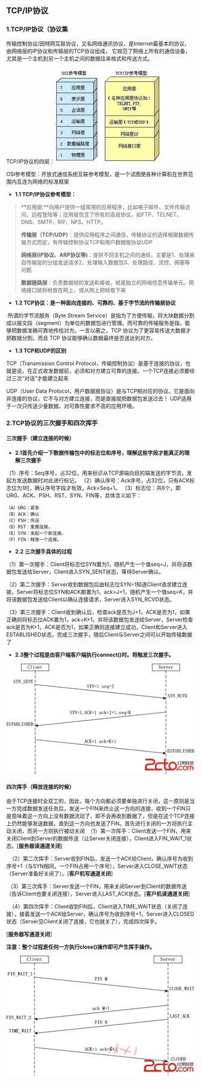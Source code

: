 ## TCP/IP协议

### 1.TCP/IP协议（协议集

传输控制协议/因特网互联协议，又名网络通讯协议，是Internet最基本的协议，由网络层的IP协议和传输层的TCP协议组成， 它规范了网络上所有的通信设备，尤其是一个主机到另一个主机之间的数据往来格式和传送方式。

TCP/IP协议的四层：![层级关系](层级关系.jpg)

OSI参考模型：开放式通信系统互联参考模型，是一个试图使各种计算机在世界范围内互连为网络的标准框架

- **1.1 TCP/IP协议参考模型：**

> **应用层:**向用户提供一组常用的应用程序，比如电子邮件、文件传输访问，远程登陆等；应用层包含了所有的高层协议，如FTP、TELNET、DNS、SMTP、RIP、NFS、HTTP。
>
> **传输层（TCP/UDP）**：提供应用程序之间通信，传输协议的选择根据数据传输方式而定，有传输控制协议TCP和用户数据报协议UDP
>
> **网络层(IP协议、ARP协议等)**：提供不同主机之间的通信，主要是1、处理来自传输层的分组发送请求2、处理输入数据包3、处理路径、流控、拥塞等问题
>
> **数据链路层**：负责数据帧的发送和接收，帧是独立的网络信息传输单元。网络接口层将帧放在网上，或从网上把帧取下来

- **1.2 TCP协议：是一种面向连接的、可靠的、基于字节流的传输层协议**

 所谓的字节流服务（Byte Stream Service）是指为了方便传输，将大块数据分割成以报文段（segment）为单位的数据包进行管理。而可靠的传输服务是指，能够把数据准确可靠地传给对方。一言以蔽之，TCP 协议为了更容易传送大数据才把数据分割，而且 TCP 协议能够确认数据最终是否送达到对方。

- **1.3 TCP和UDP的区别**

TCP（Transmission Control Protocol，传输控制协议）是基于连接的协议，也就是说，在正式收发数据前，必须和对方建立可靠的连接。一个TCP连接必须要经过三次“对话”才能建立起来

UDP（User Data Protocol，用户数据报协议）是与TCP相对应的协议。它是面向非连接的协议，它不与对方建立连接，而是直接就把数据包发送过去！ UDP适用于一次只传送少量数据、对可靠性要求不高的应用环境。

### 2.TCP协议的三次握手和四次挥手

#### 三次握手（建立连接的时候）

- **2.1首先介绍一下数据传输包中的标志位和序号，理解这些字段才能真正的理解三次握手**

（1）序号：Seq序号，占32位，用来标识从TCP源端向目的端发送的字节流，发起方发送数据时对此进行标记。
（2）确认序号：Ack序号，占32位，只有ACK标志位为1时，确认序号字段才有效，Ack=Seq+1。
（3）标志位：共6个，即URG、ACK、PSH、RST、SYN、FIN等，具体含义如下：

```
（A）URG：紧急
（B）ACK：确认
（C）PSH：传送
（D）RST：重置连接。
（E）SYN：发起一个新连接。
（F）FIN：释放一个连接。
```

- **2.2 三次握手具体的过程**

（1）第一次握手：Client将标志位SYN置为1，随机产生一个值seq=J，并将该数据包发送给Server，Client进入SYN_SENT状态，等待Server确认。

（2）第二次握手：Server收到数据包后由标志位SYN=1知道Client请求建立连接，Server将标志位SYN和ACK都置为1，ack=J+1，随机产生一个值seq=K，并将该数据包发送给Client以确认连接请求，Server进入SYN_RCVD状态。

（3）第三次握手：Client收到确认后，检查ack是否为J+1，ACK是否为1，如果正确则将标志位ACK置为1，ack=K+1，并将该数据包发送给Server，Server检查ack是否为K+1，ACK是否为1，如果正确则连接建立成功，Client和Server进入ESTABLISHED状态，完成三次握手，随后Client与Server之间可以开始传输数据了

- **2.3整个过程是由客户端客户端执行connect()时。将触发三次握手。**

![三次握手](三次握手.png)

#### 四次挥手（释放连接的时候）

  由于TCP连接时全双工的，因此，每个方向都必须要单独进行关闭，这一原则是当一方完成数据发送任务后，发送一个FIN来终止这一方向的连接，收到一个FIN只是意味着这一方向上没有数据流动了，即不会再收到数据了，但是在这个TCP连接上仍然能够发送数据，直到这一方向也发送了FIN。首先进行关闭的一方将执行主动关闭，而另一方则执行被动关闭
 （1）第一次挥手：Client发送一个FIN，用来关闭Client到Server的数据传送（让Server关闭连接），Client进入FIN_WAIT_1状态。[**服务器读通道关闭**]

  （2）第二次挥手：Server收到FIN后，发送一个ACK给Client，确认序号为收到序号+1（与SYN相同，一个FIN占用一个序号），Server进入CLOSE_WAIT状态（Server准备好关闭了）。[**客户机写通道关闭**]

 （3）第三次挥手：Server发送一个FIN，用来关闭Server到Client的数据传送（告诉Client也要关闭连接），Server进入LAST_ACK状态。[**客户机读通道关闭**]

  （4）第四次挥手：Client收到FIN后，Client进入TIME_WAIT状态（关闭了连接），接着发送一个ACK给Server，确认序号为收到序号+1，Server进入CLOSED状态（Server见Client关闭了连接，它也就关了），完成四次挥手。

[**服务器写通道关闭**]

**注意：整个过程是任何一方执行close()操作即可产生挥手操作。** 

![四次挥手_Ink_LI](四次挥手_Ink_LI.jpg)